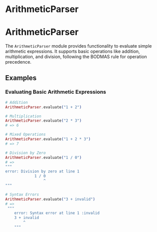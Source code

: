# ArithmeticParser

# ArithmeticParser

The `ArithmeticParser` module provides functionality to evaluate simple arithmetic expressions. It supports basic operations like addition, multiplication, and division, following the BODMAS rule for operation precedence.

## Examples

### Evaluating Basic Arithmetic Expressions

```elixir
# Addition
ArithmeticParser.evaluate("1 + 2")

# Multiplication
ArithmeticParser.evaluate("2 * 3")
# => 6

# Mixed Operations
ArithmeticParser.evaluate("1 + 2 * 3")
# => 7

# Division by Zero
ArithmeticParser.evaluate("1 / 0")
# =>
"""
error: Division by zero at line 1
             1 / 0
                 ^
"""

# Syntax Errors
ArithmeticParser.evaluate("3 + invalid")
# =>
 """
    error: Syntax error at line 1 :invalid
    3 + invalid
        ^
    """
```
